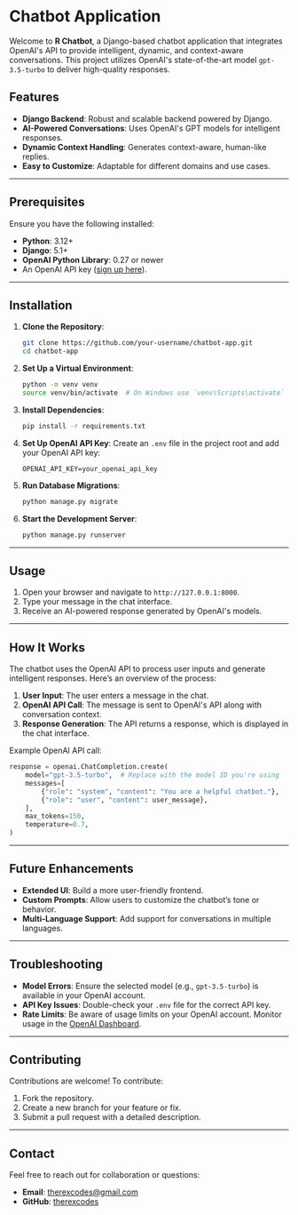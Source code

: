 # Chatbot Application

Welcome to **R Chatbot**, a Django-based chatbot application that integrates OpenAI's API to provide intelligent, dynamic, and context-aware conversations. This project utilizes OpenAI's state-of-the-art model `gpt-3.5-turbo`  to deliver high-quality responses.

## Features

- **Django Backend**: Robust and scalable backend powered by Django.
- **AI-Powered Conversations**: Uses OpenAI's GPT models for intelligent responses.
- **Dynamic Context Handling**: Generates context-aware, human-like replies.
- **Easy to Customize**: Adaptable for different domains and use cases.

---

## Prerequisites

Ensure you have the following installed:

- **Python**: 3.12+
- **Django**: 5.1+
- **OpenAI Python Library**: 0.27 or newer
- An OpenAI API key ([sign up here](https://platform.openai.com/signup)).

---

## Installation

1. **Clone the Repository**:
   ```bash
   git clone https://github.com/your-username/chatbot-app.git
   cd chatbot-app
   ```

2. **Set Up a Virtual Environment**:
   ```bash
   python -m venv venv
   source venv/bin/activate  # On Windows use `venv\Scripts\activate`
   ```

3. **Install Dependencies**:
   ```bash
   pip install -r requirements.txt
   ```

4. **Set Up OpenAI API Key**:
   Create an `.env` file in the project root and add your OpenAI API key:
   ```env
   OPENAI_API_KEY=your_openai_api_key
   ```

5. **Run Database Migrations**:
   ```bash
   python manage.py migrate
   ```

6. **Start the Development Server**:
   ```bash
   python manage.py runserver
   ```

---

## Usage

1. Open your browser and navigate to `http://127.0.0.1:8000`.
2. Type your message in the chat interface.
3. Receive an AI-powered response generated by OpenAI's models.

---

## How It Works

The chatbot uses the OpenAI API to process user inputs and generate intelligent responses. Here’s an overview of the process:

1. **User Input**: The user enters a message in the chat.
2. **OpenAI API Call**: The message is sent to OpenAI's API along with conversation context.
3. **Response Generation**: The API returns a response, which is displayed in the chat interface.

Example OpenAI API call:
```python
response = openai.ChatCompletion.create(
    model="gpt-3.5-turbo",  # Replace with the model ID you're using
    messages=[
        {"role": "system", "content": "You are a helpful chatbot."},
        {"role": "user", "content": user_message},
    ],
    max_tokens=150,
    temperature=0.7,
)
```

---

## Future Enhancements

- **Extended UI**: Build a more user-friendly frontend.
- **Custom Prompts**: Allow users to customize the chatbot’s tone or behavior.
- **Multi-Language Support**: Add support for conversations in multiple languages.

---

## Troubleshooting

- **Model Errors**: Ensure the selected model (e.g., `gpt-3.5-turbo`) is available in your OpenAI account.
- **API Key Issues**: Double-check your `.env` file for the correct API key.
- **Rate Limits**: Be aware of usage limits on your OpenAI account. Monitor usage in the [OpenAI Dashboard](https://platform.openai.com/account/usage).

---

## Contributing

Contributions are welcome! To contribute:
1. Fork the repository.
2. Create a new branch for your feature or fix.
3. Submit a pull request with a detailed description.

---

## Contact

Feel free to reach out for collaboration or questions:
- **Email**: therexcodes@gmail.com
- **GitHub**: [therexcodes](https://github.com/therexcodes)
